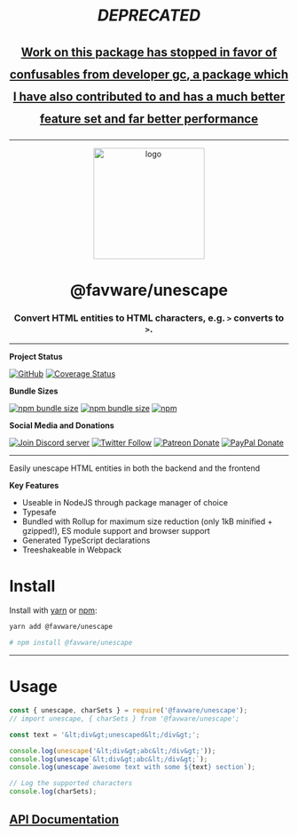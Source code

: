 <div align="center">

<h1> <b><i>DEPRECATED</i></b></h1>

<h2 style='line-height: 2.5rem;text-decoration: underline'>
Work on this package has stopped in favor of <a href="https://www.npmjs.com/package/confusables">confusables</a> from developer <a href="https://github.com/gc">gc</a>, a package which I have also contributed to and has a much better feature set and far better performance
</h2>

---

  <p>
  <a href="https://favware.tech/unescape"><img src="https://storage.googleapis.com/data-sunlight-146313.appspot.com/website-project-icons/unescape.png" height="200" alt="logo"/></a>
  </p>

  <p>
<h1> @favware/unescape</h1>
<h3> Convert HTML entities to HTML characters, e.g. <code>&gt;</code> converts to <code>></code>.</h3>
  </p>
</div>

---

**Project Status**

[![GitHub](https://img.shields.io/github/license/favware/node-packages?logo=github&style=flat-square)](https://github.com/favware/node-packages/blob/master/LICENSE.md)
[![Coverage Status](https://coveralls.io/repos/github/favware/node-packages/badge.svg?branch=master)](https://coveralls.io/github/favware/node-packages?branch=master)

**Bundle Sizes**

[![npm bundle size](https://img.shields.io/bundlephobia/min/@favware/unescape?label=unescape%20-%20minified&logo=webpack&style=flat-square)](https://bundlephobia.com/result?p=@favware/unescape)
[![npm bundle size](https://img.shields.io/bundlephobia/minzip/@favware/unescape?label=unescape%20-%20minzipped&logo=webpack&style=flat-square)](https://bundlephobia.com/result?p=@favware/unescape)
[![npm](https://img.shields.io/npm/v/@favware/unescape?color=crimson&label=unescape%20version&logo=npm&style=flat-square)](https://www.npmjs.com/package/@favware/unescape)

**Social Media and Donations**

[![Join Discord server](https://img.shields.io/discord/512303595966824458?color=697EC4&label=Join%20Discord%20Server&logo=discord&logoColor=FDFEFE&style=flat-square)](https://join.favware.tech)
[![Twitter Follow](https://img.shields.io/twitter/follow/favna_?label=Follow%20@Favna_&logo=twitter&colorB=1DA1F2&style=flat-square)](https://twitter.com/Favna_/follow)
[![Patreon Donate](https://img.shields.io/badge/patreon-donate-brightgreen.svg?label=Donate%20with%20Patreon&logo=patreon&colorB=F96854&style=flat-square&link=https://donate.favware.tech/patreon)](https://donate.favware.tech/patreon)
[![PayPal Donate](https://img.shields.io/badge/paypal-donate-brightgreen.svg?label=Donate%20with%20Paypal&logo=paypal&colorB=00457C&style=flat-square&link=https://donate.favware.tech/paypal)](https://donate.favware.tech/paypal)

---

Easily unescape HTML entities in both the backend and the frontend

**Key Features**

- Useable in NodeJS through package manager of choice
- Typesafe
- Bundled with Rollup for maximum size reduction (only 1kB minified + gzipped!), ES module support and browser support
- Generated TypeScript declarations
- Treeshakeable in Webpack

# Install

Install with [yarn](https://yarnpkg.com) or [npm](https://www.npmjs.com/):

```sh
yarn add @favware/unescape

# npm install @favware/unescape
```

---

# Usage

```js
const { unescape, charSets } = require('@favware/unescape');
// import unescape, { charSets } from '@favware/unescape';

const text = '&lt;div&gt;unescaped&lt;/div&gt;';

console.log(unescape('&lt;div&gt;abc&lt;/div&gt;'));
console.log(unescape`&lt;div&gt;abc&lt;/div&gt;`);
console.log(unescape`awesome text with some ${text} section`);

// Log the supported characters
console.log(charSets);
```

## [API Documentation](https://favware.github.io/node-packages/modules/_favware_unescape.html)
